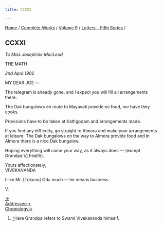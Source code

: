 ```yaml
---
title: CCXXI

---
```



[Home](../../../index.htm) / [Complete-Works](../../complete_works.htm)
/ [Volume 9](../volume_9_contents.htm) / [Letters – Fifth
Series](letters_fifth_series_contents.htm) /



## CCXXI

*To Miss Josephine MacLeod*

THE MATH

*2nd April 1902*

MY DEAR JOE —

The telegram is already gone, and I expect you will fill all
arrangements there.

The Dak bungalows en route to Mayavati provide no food, nor have they
cooks.

Provisions have to be taken at Kathgodam and arrangements made.

If you find any difficulty, go straight to Almora and make your
arrangements at leisure. The Dak bungalows on the way to Almora provide
food and in Almora there is a nice Dak bungalow.

Hoping everything will come your way, as it always does — (except
Grandpa's[1](#fn1) health).

Yours affectionately,  
VIVEKANANDA

I like Mr. \[Tokuno\] Oda much — he means business.

V.

[→](222_christine.htm)  
[Addressee→](../../volume_5/epistles_first_series/121_joe.htm)  
[Chronology→](../../volume_5/epistles_first_series/121_joe.htm)



1.  [^](#fn1_1)Here Grandpa refers to Swami Vivekananda himself.
